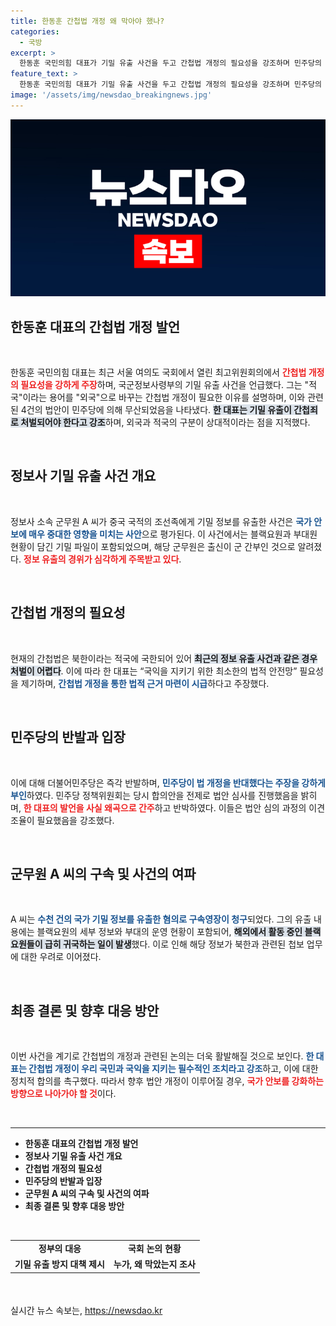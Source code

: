 ```yaml
---
title: 한동훈 간첩법 개정 왜 막아야 했나?
categories:
  - 국방
excerpt: >
  한동훈 국민의힘 대표가 기밀 유출 사건을 두고 간첩법 개정의 필요성을 강조하며 민주당의 방해를 비판했다. 군무원 A씨는 블랙요원 리스트 등 기밀을 중국 동포에게 유출, 처벌의 법적 공백이 도마에 오르고 있다.
feature_text: >
  한동훈 국민의힘 대표가 기밀 유출 사건을 두고 간첩법 개정의 필요성을 강조하며 민주당의 방해를 비판했다. 군무원 A씨는 블랙요원 리스트 등 기밀을 중국 동포에게 유출, 처벌의 법적 공백이 도마에 오르고 있다.
image: '/assets/img/newsdao_breakingnews.jpg'
---
```


<p><img src="/assets/img/newsdao_breakingnews.jpg" alt="koreaapp 속보" /></p>

<h2 data-ke-size="size26">한동훈 대표의 간첩법 개정 발언</h2>

<p data-ke-size="size16">&nbsp;</p>

<p>한동훈 국민의힘 대표는 최근 서울 여의도 국회에서 열린 최고위원회의에서 <b><span style="color: #ee2323;">간첩법 개정의 필요성을 강하게 주장</span></b>하며, 국군정보사령부의 기밀 유출 사건을 언급했다. 그는 "적국"이라는 용어를 "외국"으로 바꾸는 간첩법 개정이 필요한 이유를 설명하며, 이와 관련된 4건의 법안이 민주당에 의해 무산되었음을 나타냈다. <b><span style="background-color: #21538527;">한 대표는 기밀 유출이 간첩죄로 처벌되어야 한다고 강조</span></b>하며, 외국과 적국의 구분이 상대적이라는 점을 지적했다.</p>

<p data-ke-size="size16">&nbsp;</p>

<h2 data-ke-size="size26">정보사 기밀 유출 사건 개요</h2>

<p data-ke-size="size16">&nbsp;</p>

<p>정보사 소속 군무원 A 씨가 중국 국적의 조선족에게 기밀 정보를 유출한 사건은 <b><span style="color: #1a5490;">국가 안보에 매우 중대한 영향을 미치는 사안</span></b>으로 평가된다. 이 사건에서는 블랙요원과 부대원 현황이 담긴 기밀 파일이 포함되었으며, 해당 군무원은 출신이 군 간부인 것으로 알려졌다. <b><span style="color: #ee2323;">정보 유출의 경위가 심각하게 주목받고 있다</span></b>.</p>

<p data-ke-size="size16">&nbsp;</p>

<h2 data-ke-size="size26">간첩법 개정의 필요성</h2>

<p data-ke-size="size16">&nbsp;</p>

<p>현재의 간첩법은 북한이라는 적국에 국한되어 있어 <b><span style="background-color: #21538527;">최근의 정보 유출 사건과 같은 경우 처벌이 어렵다</span></b>. 이에 따라 한 대표는 “국익을 지키기 위한 최소한의 법적 안전망” 필요성을 제기하며, <b><span style="color: #1a5490;">간첩법 개정을 통한 법적 근거 마련이 시급</span></b>하다고 주장했다. </p>

<p data-ke-size="size16">&nbsp;</p>

<h2 data-ke-size="size26">민주당의 반발과 입장</h2>

<p data-ke-size="size16">&nbsp;</p>

<p>이에 대해 더불어민주당은 즉각 반발하며, <b><span style="color: #1a5490;">민주당이 법 개정을 반대했다는 주장을 강하게 부인</span></b>하였다. 민주당 정책위원회는 당시 합의안을 전제로 법안 심사를 진행했음을 밝히며, <b><span style="color: #ee2323;">한 대표의 발언을 사실 왜곡으로 간주</span></b>하고 반박하였다. 이들은 법안 심의 과정의 이견 조율이 필요했음을 강조했다.</p>

<p data-ke-size="size16">&nbsp;</p>

<h2 data-ke-size="size26">군무원 A 씨의 구속 및 사건의 여파</h2>

<p data-ke-size="size16">&nbsp;</p>

<p>A 씨는 <b><span style="color: #1a5490;">수천 건의 국가 기밀 정보를 유출한 혐의로 구속영장이 청구</span></b>되었다. 그의 유출 내용에는 블랙요원의 세부 정보와 부대의 운영 현황이 포함되어, <b><span style="background-color: #21538527;">해외에서 활동 중인 블랙요원들이 급히 귀국하는 일이 발생</span></b>했다. 이로 인해 해당 정보가 북한과 관련된 첩보 업무에 대한 우려로 이어졌다.</p>

<p data-ke-size="size16">&nbsp;</p>

<h2 data-ke-size="size26">최종 결론 및 향후 대응 방안</h2>

<p data-ke-size="size16">&nbsp;</p>

<p>이번 사건을 계기로 간첩법의 개정과 관련된 논의는 더욱 활발해질 것으로 보인다. <b><span style="color: #1a5490;">한 대표는 간첩법 개정이 우리 국민과 국익을 지키는 필수적인 조치라고 강조</span></b>하고, 이에 대한 정치적 합의를 촉구했다. 따라서 향후 법안 개정이 이루어질 경우, <b><span style="color: #ee2323;">국가 안보를 강화하는 방향으로 나아가야 할 것</span></b>이다. </p>

<p data-ke-size="size16">&nbsp;</p>

<hr />

<ul>
    <li><b>한동훈 대표의 간첩법 개정 발언</b></li>
    <li><b>정보사 기밀 유출 사건 개요</b></li> 
    <li><b>간첩법 개정의 필요성</b></li>
    <li><b>민주당의 반발과 입장</b></li>
    <li><b>군무원 A 씨의 구속 및 사건의 여파</b></li>
    <li><b>최종 결론 및 향후 대응 방안</b></li>
</ul>

<p data-ke-size="size16">&nbsp;</p>

<table style="width: 100%; height: 88px;">
    <tbody>
        <tr>
            <td style="text-align: center; height: 17px;"><b>정부의 대응</b></td>
            <td style="text-align: center; height: 17px;"><b>국회 논의 현황</b></td>
        </tr>
        <tr>
            <td style="text-align: center; height: 17px;"><b>기밀 유출 방지 대책 제시</b></td>
            <td style="text-align: center; height: 17px;"><b>누가, 왜 막았는지 조사</b></td>
        </tr>
    </tbody>
</table>
실시간 뉴스 속보는, <a href="https://newsdao.kr" rel="dofollow">https://newsdao.kr</a>


